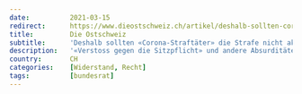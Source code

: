 ```yaml
---
date:          2021-03-15
redirect:      https://www.dieostschweiz.ch/artikel/deshalb-sollten-corona-straftaeter-die-strafe-nicht-akzeptieren-8kBoMD9
title:         Die Ostschweiz
subtitle:      'Deshalb sollten «Corona-Straftäter» die Strafe nicht akzeptieren'
description:   '«Verstoss gegen die Sitzpflicht» und andere Absurditäten: Weshalb man den bundesrätlichen Corona-Straf-Irrsinn nicht akzeptieren sollte. Ein Gastbeitrag des Frauenfelder Kantonsrats und Rechtsanwalt Hermann'
country:       CH
categories:    [Widerstand, Recht]
tags:          [bundesrat]
---
```

